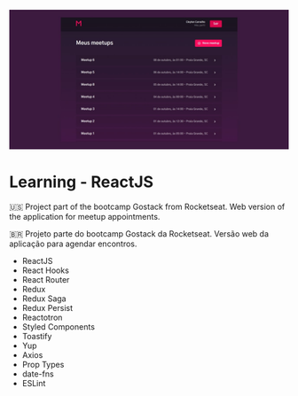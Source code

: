 ![Meetapp](docs/cover.jpg?raw=true 'Meetapp')

# Learning - ReactJS

:us: Project part of the bootcamp Gostack from Rocketseat. Web version of the application for meetup appointments.

:brazil: Projeto parte do bootcamp Gostack da Rocketseat. Versão web da aplicação para agendar encontros.

- ReactJS
- React Hooks
- React Router
- Redux
- Redux Saga
- Redux Persist
- Reactotron
- Styled Components
- Toastify
- Yup
- Axios
- Prop Types
- date-fns
- ESLint
